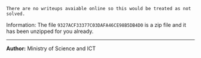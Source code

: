 `There are no writeups avaiable online so this would be treated as not solved.`

Information:
The file `9327ACF33377C03DAFA46CE98B5DB4D0` is a zip file and it has been unzipped for you already.

---
**Author:** Ministry of Science and ICT